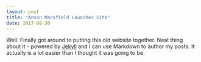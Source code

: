 ```yaml
---
layout: post
title: "Anson Mansfield Launches Site"
date: 2017-08-30
---
```


Well. Finally got around to putting this old website together.
Neat thing about it - powered by [Jekyll](http://jekyllrb.com) and I can use Markdown to author my posts.
It actually is a lot easier than I thought it was going to be.
